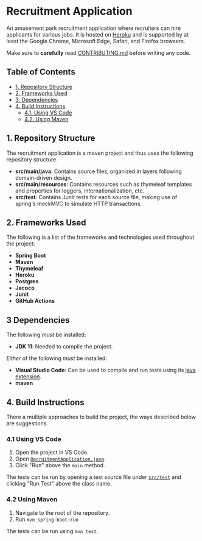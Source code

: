 # Recruitment Application
An amusement park recruitment application where recruiters can hire
applicants for various jobs. It is hosted on [Heroku](https://dashboard.heroku.com/)
and is supported by at least the Google Chrome, Microsoft Edge, Safari, and Firefox
browsers.

Make sure to **carefully** read [CONTRIBUTING.md](CONTRIBUTING.md) before
writing any code.

## Table of Contents
 - [1. Repository Structure](#1-repository-structure)
 - [2. Frameworks Used](#2-frameworks-used)
 - [3. Dependencies](#3-dependencies)
 - [4. Build Instructions](#4-build-instructions)
   - [4.1. Using VS Code](#41-using-vs-code)
   - [4.2. Using Maven](#42-using-maven)

## 1. Repository Structure
The recruitment application is a maven project and thus uses the
following repository structure.
 - **src/main/java**: Contains source files, organized in layers following
                      domain-driven design.
 - **src/main/resources**: Contains resources such as thymeleaf templates and
                           properties for loggers, internationalization, etc.
 - **src/test**: Contains Junit tests for each source file, making use of
                      spring's mockMVC to simulate HTTP transactions.

## 2. Frameworks Used
The following is a list of the frameworks and technologies used throughout the project:
 - **Spring Boot**
 - **Maven**
 - **Thymeleaf**
 - **Heroku**
 - **Postgres**
 - **Jacoco**
 - **Junit**
 - **GitHub Actions**

## 3 Dependencies
The following _must_ be installed:
 - **JDK 11**: Needed to compile the project.

_Either_ of the following _must_ be installed:
 - **Visual Studio Code**: Can be used to compile and run tests using
                           its [java extension](https://marketplace.visualstudio.com/items?itemName=vscjava.vscode-java-pack).
 - **maven**

## 4. Build Instructions
There a multiple approaches to build the project, the ways described
below are suggestions.

### 4.1 Using VS Code
 1. Open the project in VS Code.
 2. Open [`RecruitmentApplication.java`](src/main/java/se/kth/iv1201/group4/recruitment/RecruitmentApplication.java).
 3. Click "Run" above the `main` method.

The tests can be run by opening a test source file under [`src/test`](src/test/java/se/kth/iv1201/group4/recruitment)
and clicking "Run Test" above the class name.

### 4.2 Using Maven
 1. Navigate to the root of the repository.
 2. Run `mvn spring-boot:run`

The tests can be run using `mvn test`.
